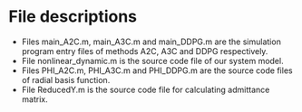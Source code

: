 # File descriptions
* Files main_A2C.m, main_A3C.m and main_DDPG.m are the simulation program entry files of methods A2C, A3C and DDPG respectively.
* File nonlinear_dynamic.m is the source code file of our system model.
* Files PHI_A2C.m, PHI_A3C.m and PHI_DDPG.m are the source code files of radial basis function.
* File ReducedY.m is the source code file for calculating admittance matrix.
